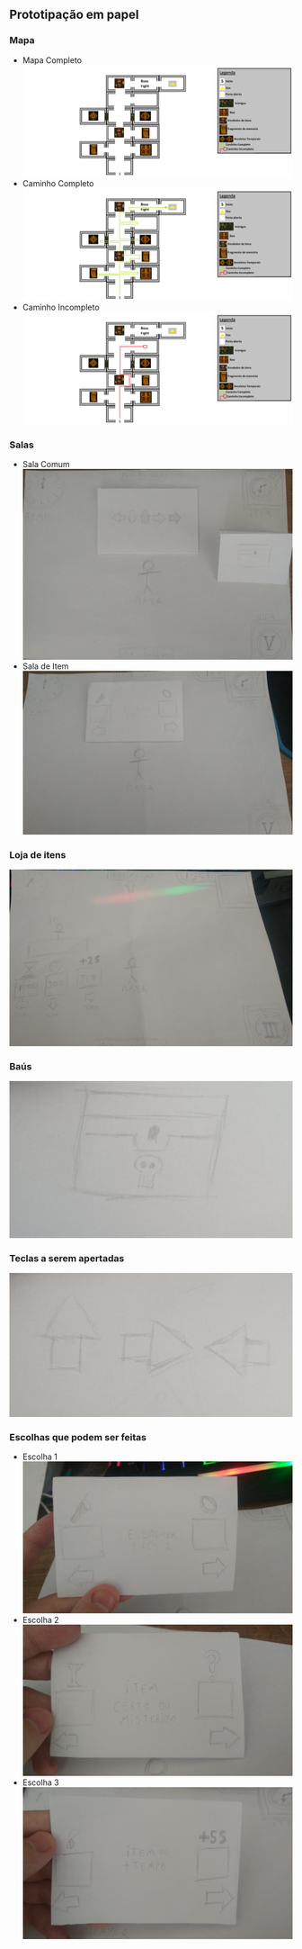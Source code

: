 ## Prototipação em papel

### Mapa

  - Mapa Completo
      ![mapaCompleto](https://github.com/LucasRezendeSimoes/Templus_Fugit/blob/main/project/images/prototipoMapa.png)
  - Caminho Completo
      ![mapaCompleto](https://github.com/LucasRezendeSimoes/Templus_Fugit/blob/main/project/images/prototipoMapa2.png)
  - Caminho Incompleto
      ![mapaCompleto](https://github.com/LucasRezendeSimoes/Templus_Fugit/blob/main/project/images/prototipoMapa3.png)

### Salas

  - Sala Comum
      ![salacomum](https://github.com/LucasRezendeSimoes/Templus_Fugit/blob/main/project/images/prototipo_sala_comum.jpg)
  - Sala de Item
      ![salaitem](https://github.com/LucasRezendeSimoes/Templus_Fugit/blob/main/project/images/prototipo_sala_de_item.jpg)
    
### Loja de itens
  ![loja](https://github.com/LucasRezendeSimoes/Templus_Fugit/blob/main/project/images/prototipo_loja.jpg)

### Baús
  ![baus](https://github.com/LucasRezendeSimoes/Templus_Fugit/blob/main/project/images/prototipo_bau.jpg)

### Teclas a serem apertadas
  ![teclas](https://github.com/LucasRezendeSimoes/Templus_Fugit/blob/main/project/images/prototipo_teclas_a_serem_apertadas.jpg)

### Escolhas que podem ser feitas
  - Escolha 1
      ![escolha1](https://github.com/LucasRezendeSimoes/Templus_Fugit/blob/main/project/images/prototipo_tipos_de_escolha1.jpg)
  - Escolha 2
      ![escolha2](https://github.com/LucasRezendeSimoes/Templus_Fugit/blob/main/project/images/prototipo_tipos_de_escolha2.jpg)
  - Escolha 3
      ![escolha3](https://github.com/LucasRezendeSimoes/Templus_Fugit/blob/main/project/images/prototipo_tipos_de_escolha3.jpg)
